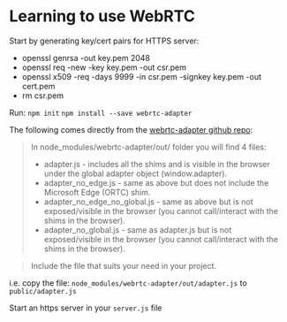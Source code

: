 # Learning to use WebRTC

Start by generating key/cert pairs for HTTPS server:
+ openssl genrsa -out key.pem 2048
+ openssl req -new -key key.pem -out csr.pem
+ openssl x509 -req -days 9999 -in csr.pem -signkey key.pem -out cert.pem
+ rm csr.pem

Run:
`npm init`
`npm install --save webrtc-adapter`

The following comes directly from the [webrtc-adapter github repo](https://github.com/webrtc/adapter):
> In node_modules/webrtc-adapter/out/ folder you will find 4 files:
>
> + adapter.js - includes all the shims and is visible in the browser under the global adapter object (window.adapter).
> + adapter_no_edge.js - same as above but does not include the Microsoft Edge (ORTC) shim.
> + adapter_no_edge_no_global.js - same as above but is not exposed/visible in the browser (you cannot call/interact with the shims in the browser).
> + adapter_no_global.js - same as adapter.js but is not exposed/visible in the browser (you cannot call/interact with the shims in the browser).

> Include the file that suits your need in your project.

i.e. copy the file: `node_modules/webrtc-adapter/out/adapter.js` to `public/adapter.js`

Start an https server in your `server.js` file
